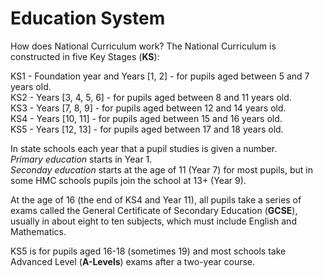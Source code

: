 # Education System

How does National Curriculum work?
The National Curriculum is constructed in five Key Stages (**KS**):

KS1 - Foundation year and Years [1, 2] - for pupils aged between 5 and 7 years old.  
KS2 - Years [3, 4, 5, 6] - for pupils aged between 8 and 11 years old.  
KS3 - Years [7, 8, 9] - for pupils aged between 12 and 14 years old.  
KS4 - Years [10, 11] - for pupils aged between 15 and 16 years old.  
KS5 - Years [12, 13] - for pupils aged between 17 and 18 years old.

In state schools each year that a pupil studies is given a number.  
_Primary education_ starts in Year 1.  
_Seconday education_ starts at the age of 11 (Year 7) for most pupils, but in some HMC schools pupils join the school at 13+ (Year 9).

At the age of 16 (the end of KS4 and Year 11), all pupils take a series of exams called the General Certificate of Secondary Education (**GCSE**), usually in about eight to ten subjects, which must include English and Mathematics.

KS5 is for pupils aged 16-18 (sometimes 19) and most schools take Advanced Level (**A-Levels**) exams after a two-year course.
